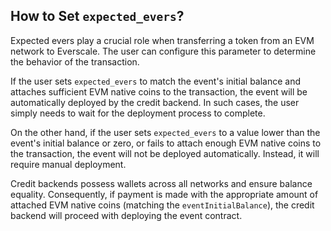 ## How to Set `expected_evers`?

Expected evers play a crucial role when transferring a token from an EVM network to Everscale. The user can configure this parameter to determine the behavior of the transaction.

If the user sets `expected_evers` to match the event's initial balance and attaches sufficient EVM native coins to the transaction, the event will be automatically deployed by the credit backend. In such cases, the user simply needs to wait for the deployment process to complete.

On the other hand, if the user sets `expected_evers` to a value lower than the event's initial balance or zero, or fails to attach enough EVM native coins to the transaction, the event will not be deployed automatically. Instead, it will require manual deployment.

Credit backends possess wallets across all networks and ensure balance equality. Consequently, if payment is made with the appropriate amount of attached EVM native coins (matching the `eventInitialBalance`), the credit backend will proceed with deploying the event contract.
